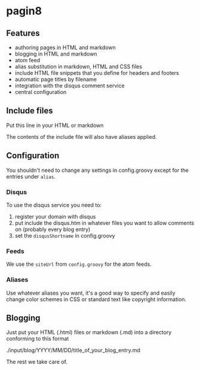pagin8
==============================================

## Features 
* authoring pages in HTML and markdown
* blogging in HTML and markdown
* atom feed
* alias substitution in markdown, HTML and CSS files
* include HTML file snippets that you define for headers and footers
* automatic page titles by filename
* integration with the disqus comment service
* central configuration

## Include files
Put this line in your HTML or markdown 

  <!--include:file_name.htm-->

The contents of the include file will also have aliases applied.

## Configuration
You shouldn't need to change any settings in config.groovy except for
the entries under `alias`.  

### Disqus
To use the disqus service you need to:
1. register your domain with disqus
2. put include the disqus.htm in whatever files you want to allow comments on (probably every blog entry)
3. set the `disqusShortname` in config.groovy

### Feeds
We use the `siteUrl` from `config.groovy` for the atom feeds.

### Aliases
Use whatever aliases you want, it's a good way to specify and easily change color schemes in CSS
or standard text like copyright information.

## Blogging
Just put your HTML (.html) files or markdown (.md) into a 
directory conforming to this format

  ./input/blog/YYYY/MM/DD/title_of_your_blog_entry.md

The rest we take care of.
